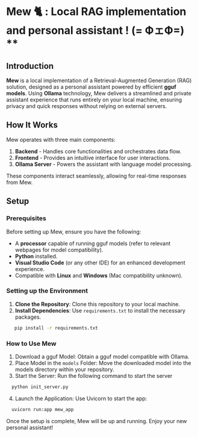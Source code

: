 # Mew 🐈 : Local RAG implementation and personal assistant ! (= ФェФ=) **

## Introduction

**Mew** is a local implementation of a Retrieval-Augmented Generation (RAG) solution, designed as a personal assistant powered by efficient **gguf models**. Using **Ollama** technology, Mew delivers a streamlined and private assistant experience that runs entirely on your local machine, ensuring privacy and quick responses without relying on external servers.

## How It Works

Mew operates with three main components:

1. **Backend** - Handles core functionalities and orchestrates data flow.
2. **Frontend** - Provides an intuitive interface for user interactions.
3. **Ollama Server** - Powers the assistant with language model processing.

These components interact seamlessly, allowing for real-time responses from Mew.

## Setup

### Prerequisites

Before setting up Mew, ensure you have the following:

- A **processor** capable of running gguf models (refer to relevant webpages for model compatibility).
- **Python** installed.
- **Visual Studio Code** (or any other IDE) for an enhanced development experience.
- Compatible with **Linux** and **Windows** (Mac compatibility unknown).

### Setting up the Environment

1. **Clone the Repository**: Clone this repository to your local machine.
2. **Install Dependencies**: Use `requirements.txt` to install the necessary packages.

```bash
   pip install -r requirements.txt
   ```

### How to Use Mew

1. Download a gguf Model: Obtain a gguf model compatible with Ollama.
2. Place Model in the ```models``` Folder: Move the downloaded model into the models directory within your repository.
3. Start the Server: Run the following command to start the server
 ```bash
   python init_server.py
```
4. Launch the Application: Use Uvicorn to start the app:
 ```bash
   uvicorn run:app mew_app
```


Once the setup is complete, Mew will be up and running. Enjoy your new personal assistant!